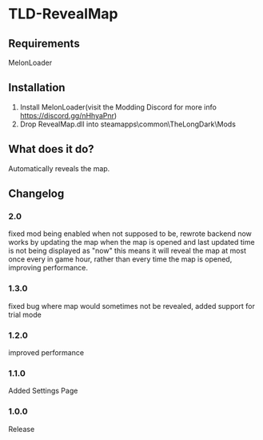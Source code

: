 # TLD-RevealMap

## Requirements
MelonLoader

## Installation
1. Install MelonLoader(visit the Modding Discord for more info https://discord.gg/nHhyaPnr)
2. Drop RevealMap.dll into steamapps\common\TheLongDark\Mods

## What does it do?
Automatically reveals the map.

## Changelog
### 2.0
fixed mod being enabled when not supposed to be, rewrote backend
now works by updating the map when the map is opened and last updated time is not being displayed as "now"
this means it will reveal the map at most once every in game hour, rather than every time the map is opened, improving performance.

### 1.3.0
fixed bug where map would sometimes not be revealed, added support for trial mode

### 1.2.0
improved performance

### 1.1.0
Added Settings Page

### 1.0.0
Release
